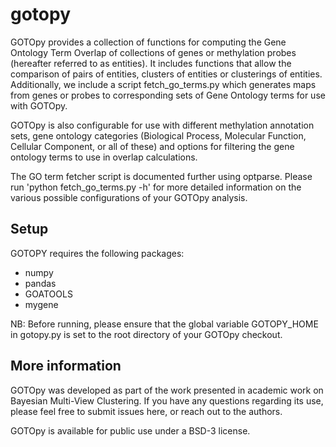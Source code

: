# gotopy

GOTOpy provides a collection of functions for computing the Gene Ontology Term Overlap of collections of genes or methylation probes (hereafter referred to as entities). It includes functions that allow the comparison of pairs of entities, clusters of entities or clusterings of entities. Additionally, we include a script fetch_go_terms.py which generates maps from genes or probes to corresponding sets of Gene Ontology terms for use with GOTOpy. 

GOTOpy is also configurable for use with different methylation annotation sets, gene ontology categories (Biological Process, Molecular Function, Cellular Component, or all of these) and options for filtering the gene ontology terms to use in overlap calculations. 

The GO term fetcher script is documented further using optparse. Please run 'python fetch_go_terms.py -h' for more detailed information on the various possible configurations of your GOTOpy analysis. 

## Setup 
GOTOPY requires the following packages:

- numpy
- pandas
- GOATOOLS
- mygene

NB: Before running, please ensure that the global variable GOTOPY_HOME in gotopy.py is set to the root directory of your GOTOpy checkout. 

## More information 

GOTOpy was developed as part of the work presented in academic work on Bayesian Multi-View Clustering. If you have any questions regarding its use, please feel free to submit issues here, or reach out to the authors. 

GOTOpy is available for public use under a BSD-3 license. 
